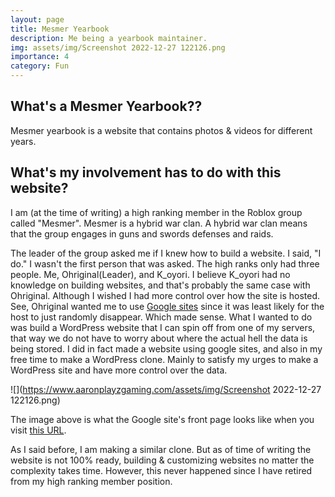 ```yaml
---
layout: page
title: Mesmer Yearbook
description: Me being a yearbook maintainer.
img: assets/img/Screenshot 2022-12-27 122126.png
importance: 4
category: Fun
---
```


## What's a Mesmer Yearbook??

Mesmer yearbook is a website that contains photos & videos for different years.

## What's my involvement has to do with this website?

I am (at the time of writing) a high ranking member in the Roblox group called "Mesmer". Mesmer is a hybrid war clan. A hybrid war clan means that the group engages in guns and swords defenses and raids.

The leader of the group asked me if I knew how to build a website. I said, "I do." I wasn't the first person that was asked. The high ranks only had three people. Me, Ohriginal(Leader), and K_oyori. I believe K_oyori had no knowledge on building websites, and that's probably the same case with Ohriginal. Although I wished I had more control over how the site is hosted. See, Ohriginal wanted me to use [Google sites](https://sites.google.com) since it was least likely for the host to just randomly disappear. Which made sense. What I wanted to do was build a WordPress website that I can spin off from one of my servers, that way we do not have to worry about where the actual hell the data is being stored. I did in fact made a website using google sites, and also in my free time to make a WordPress clone. Mainly to satisfy my urges to make a WordPress site and have more control over the data.

![](https://www.aaronplayzgaming.com/assets/img/Screenshot 2022-12-27 122126.png)

The image above is what the Google site's front page looks like when you visit [this URL](https://sites.google.com/view/mesmeryearbook/home).

As I said before, I am making a similar clone. But as of time of writing the website is not 100% ready, building & customizing websites no matter the complexity takes time. However, this never happened since I have retired from my high ranking member position.
